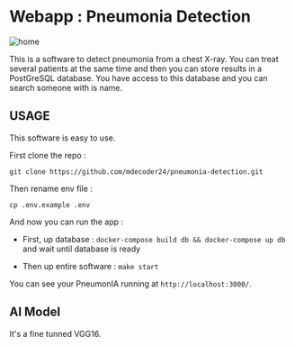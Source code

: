 # Webapp : Pneumonia Detection

![home](./medias/demo_app.gif)

This is a software to detect pneumonia from a chest X-ray.
You can treat several patients at the same time and then you can store results in a PostGreSQL database.
You have access to this database and you can search someone with is name.

## USAGE

This software is easy to use.

First clone the repo :

`git clone https://github.com/mdecoder24/pneumonia-detection.git`

Then rename env file :

`cp .env.example .env`

And now you can run the app :

- First, up database : `docker-compose build db && docker-compose up db` and wait until database is ready

- Then up entire software : `make start`

You can see your PneumonIA running at `http://localhost:3000/`.

## AI Model

It's a fine tunned VGG16.
